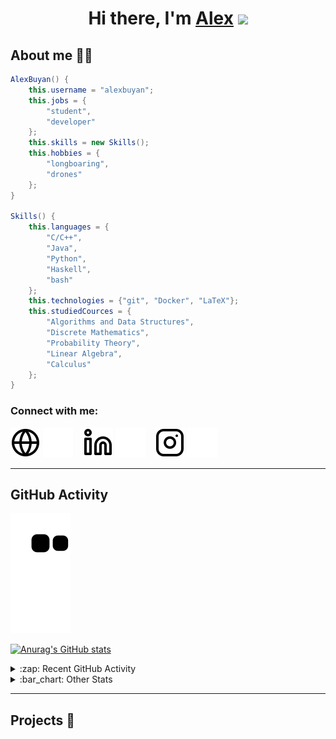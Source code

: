 <h1 align="center">Hi there, I'm <a href="https://alexbuyan.github.io/">Alex</a> 
<img src="https://github.com/blackcater/blackcater/raw/main/images/Hi.gif" height="32"/></h1>

## About me 👨‍💻
```java
AlexBuyan() {
    this.username = "alexbuyan";
    this.jobs = {
        "student",
        "developer"
    };
    this.skills = new Skills();
    this.hobbies = {
        "longboaring",
        "drones"
    };
}

Skills() {
    this.languages = {
        "C/C++",
        "Java",
        "Python",
        "Haskell",
        "bash"
    };
    this.technologies = {"git", "Docker", "LaTeX"};
    this.studiedCources = {
        "Algorithms and Data Structures",
        "Discrete Mathematics",
        "Probability Theory",
        "Linear Algebra",
        "Calculus"
    };
}
```
### Connect with me: 
[![website](./img/globe-light.svg)](https://alexbuyan.github.io#gh-light-mode-only)
[![website](./img/globe-dark.svg)](https://alexbuyan.github.io#gh-dark-mode-only)
&nbsp;&nbsp;
[![website](./img/linkedin-light.svg)](https://linkedin.com/in/alexander-buyantuev-063785223#gh-light-mode-only)
[![website](./img/linkedin-dark.svg)](https://linkedin.com/in/alexander-buyantuev-063785223#gh-dark-mode-only)
&nbsp;&nbsp;
[![website](./img/instagram-light.svg)](https://instagram.com/alexander.buyan#gh-light-mode-only)
[![website](./img/instagram-dark.svg)](https://instagram.com/alexander.buyan#gh-dark-mode-only)

---

## GitHub Activity
![Snake animation](https://github.com/alexbuyan/alexbuyan/blob/output/github-contribution-grid-snake.svg)

[![Anurag's GitHub stats](https://github-readme-stats.vercel.app/api?username=alexbuyan&count_private=true&show_icons=true&hide=stars,issues&theme=dracula&hide_border=true)](https://github.com/anuraghazra/github-readme-stats)
<details>
  <summary>:zap: Recent GitHub Activity</summary>
    
</details>

<details>
  <summary>:bar_chart: Other Stats</summary>

<a href="https://github.com/vn7n24fzkq/github-profile-summary-cards">
  <img align="center" alt="Top Languages by Commit" src="https://github-profile-summary-cards.vercel.app/api/cards/most-commit-language?username=alexbuyan&theme=dracula" />
</a>
<a href="https://github.com/vn7n24fzkq/github-profile-summary-cards">
  <img align="center" alt="Top Languages by Commit" src="https://github-profile-summary-cards.vercel.app/api/cards/productive-time?username=alexbuyan&theme=dracula" />
</a>
</details>

---

## Projects 🚀



[website]: https://alexbuyan.github.io/
[instagram]: https://instagram.com/alexander.buyan
[linkedin]: https://www.linkedin.com/in/alexander-buyantuev-063785223/
[sm-me]: https://sm-me.vercel.app/
